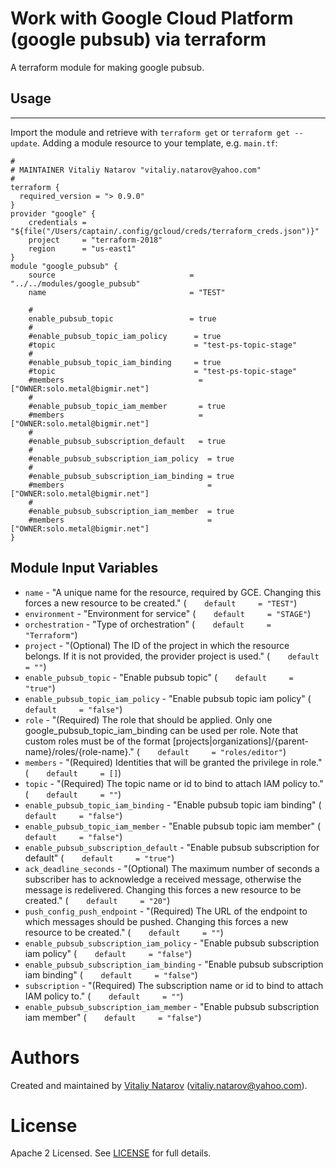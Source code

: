 # Work with Google Cloud  Platform (google pubsub) via terraform

A terraform module for making google pubsub.

## Usage
--------

Import the module and retrieve with ```terraform get``` or ```terraform get --update```. Adding a module resource to your template, e.g. `main.tf`:

```
#
# MAINTAINER Vitaliy Natarov "vitaliy.natarov@yahoo.com"
#
terraform {
  required_version = "> 0.9.0"
}
provider "google" {
    credentials = "${file("/Users/captain/.config/gcloud/creds/terraform_creds.json")}"
    project     = "terraform-2018"
    region      = "us-east1"
}
module "google_pubsub" {
    source                              = "../../modules/google_pubsub"
    name                                = "TEST"

    #
    enable_pubsub_topic                 = true
    #
    #enable_pubsub_topic_iam_policy      = true
    #topic                               = "test-ps-topic-stage"
    #
    #enable_pubsub_topic_iam_binding     = true
    #topic                               = "test-ps-topic-stage"
    #members                              = ["OWNER:solo.metal@bigmir.net"]
    #
    #enable_pubsub_topic_iam_member       = true
    #members                              = ["OWNER:solo.metal@bigmir.net"]
    #
    #enable_pubsub_subscription_default   = true
    #
    #enable_pubsub_subscription_iam_policy  = true
    #
    #enable_pubsub_subscription_iam_binding = true
    #members                                = ["OWNER:solo.metal@bigmir.net"]
    #
    #enable_pubsub_subscription_iam_member  = true
    #members                                = ["OWNER:solo.metal@bigmir.net"]
}
```

Module Input Variables
----------------------
- `name` - "A unique name for the resource, required by GCE. Changing this forces a new resource to be created." (`    default     = "TEST"`)
- `environment` - "Environment for service" (`    default     = "STAGE"`)
- `orchestration` - "Type of orchestration" (`    default     = "Terraform"`)
- `project` - "(Optional) The ID of the project in which the resource belongs. If it is not provided, the provider project is used." (`    default     = ""`)
- `enable_pubsub_topic` - "Enable pubsub topic" (`    default     = "true"`)
- `enable_pubsub_topic_iam_policy` - "Enable pubsub topic iam policy" (`    default     = "false"`)
- `role` - "(Required) The role that should be applied. Only one google_pubsub_topic_iam_binding can be used per role. Note that custom roles must be of the format [projects|organizations]/{parent-name}/roles/{role-name}." (`    default     = "roles/editor"`)
- `members` - "(Required) Identities that will be granted the privilege in role." (`    default     = []`)
- `topic` - "(Required) The topic name or id to bind to attach IAM policy to." (`    default     = ""`)
- `enable_pubsub_topic_iam_binding` - "Enable pubsub topic iam binding" (`    default     = "false"`)
- `enable_pubsub_topic_iam_member` - "Enable pubsub topic iam member" (`    default     = "false"`)
- `enable_pubsub_subscription_default` - "Enable pubsub subscription for default" (`    default     = "true"`)
- `ack_deadline_seconds` - "(Optional) The maximum number of seconds a subscriber has to acknowledge a received message, otherwise the message is redelivered. Changing this forces a new resource to be created." (`    default     = "20"`)
- `push_config_push_endpoint` - "(Required) The URL of the endpoint to which messages should be pushed. Changing this forces a new resource to be created." (`    default     = ""`)
- `enable_pubsub_subscription_iam_policy` - "Enable pubsub subscription iam policy"  (`    default     = "false"`)
- `enable_pubsub_subscription_iam_binding` - "Enable pubsub subscription iam binding"  (`    default     = "false"`)
- `subscription` - "(Required) The subscription name or id to bind to attach IAM policy to." (`    default     = ""`)
- `enable_pubsub_subscription_iam_member` - "Enable pubsub subscription iam member" (`    default     = "false"`)


Authors
=======

Created and maintained by [Vitaliy Natarov](https://github.com/SebastianUA)
(vitaliy.natarov@yahoo.com).

License
=======

Apache 2 Licensed. See [LICENSE](https://github.com/SebastianUA/terraform/blob/master/LICENSE) for full details.
